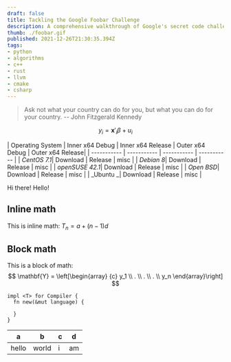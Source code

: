 ```yaml
---
draft: false
title: Tackling the Google Foobar Challenge
description: A comprehensive walkthrough of Google's secret code challenge
thumb: ./foobar.gif
published: 2021-12-26T21:30:35.394Z
tags: 
- python
- algorithms
- c++
- rust 
- llvm
- cmake
- csharp
---
```


> Ask not what your country can do for you, but what you can do for your country.
> -- John Fitzgerald Kennedy


$$y_i = \mathbf{x}'_i \beta + u_i$$

| Operating System | Inner x64 Debug | Inner x64 Release | Outer x64 Debug | Outer x64 Release|
| ----------- | ----------- | ----------- | ----------- | 
| _CentOS 7.1_| Download    | Release     | misc        |
| _Debian 8_| Download    | Release     | misc        |
| _openSUSE 42.1_| Download    | Release     | misc        |
| _Open BSD_| Download    | Release     | misc        |
| _Ubuntu  _| Download    | Release     | misc        |


Hi there! Hello!

## Inline math

This is inline math: $T_n = a + (n-1)d$

## Block math

This is a block of math:
$$
\mathbf{Y} = \left[\begin{array}
  {c}
  y_1 \\
  . \\
  . \\
  . \\
  y_n
\end{array}\right]
$$



```rs:file
impl <T> for Compiler {
  fn new(&mut language) {

  }
}
```


| a | b  |  c |  d  |
| - | - |- |- |
| hello | world | i | am|